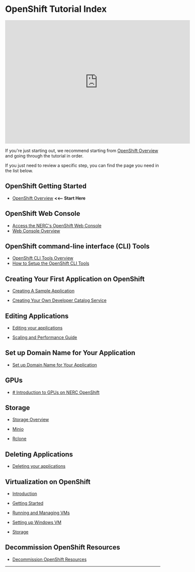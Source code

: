# OpenShift Tutorial Index

<!-- markdownlint-disable -->
<iframe width="600" height="400" src="https://www.youtube.com/embed/Bb2XA7F4hls?si=aqCYKofgDguw7SIN" title="NERC OpenShift Demo" frameborder="0" allow="accelerometer; autoplay; clipboard-write; encrypted-media; gyroscope; picture-in-picture; web-share" referrerpolicy="strict-origin-when-cross-origin" allowfullscreen></iframe>
<!-- markdownlint-enable -->

If you're just starting out, we recommend starting from [OpenShift Overview](get-started/openshift-overview.md)
and going through the tutorial in order.

If you just need to review a specific step, you can find the page you need in
the list below.

## OpenShift Getting Started

- [OpenShift Overview](get-started/openshift-overview.md)
    **<<-- Start Here**

## OpenShift Web Console

- [Access the NERC's OpenShift Web Console](logging-in/access-the-openshift-web-console.md)
- [Web Console Overview](logging-in/web-console-overview.md)

## OpenShift command-line interface (CLI) Tools

- [OpenShift CLI Tools Overview](logging-in/the-openshift-cli.md)
- [How to Setup the OpenShift CLI Tools](logging-in/setup-the-openshift-cli.md)

## Creating Your First Application on OpenShift

- [Creating A Sample Application](applications/creating-a-sample-application.md)

- [Creating Your Own Developer Catalog Service](applications/creating-your-own-developer-catalog-service.md)

## Editing Applications

- [Editing your applications](applications/editing-applications.md)

- [Scaling and Performance Guide](applications/scaling-and-performance-guide.md)

## Set up Domain Name for Your Application

- [Set up Domain Name for Your Application](domain-name-system/domain-name-for-your-application.md)

## GPUs

- [# Introduction to GPUs on NERC OpenShift](gpus/intro-to-gpus-on-nerc-ocp.md)

## Storage

- [Storage Overview](storage/storage-overview.md)

- [Minio](storage/minio.md)

- [Rclone](storage/Rclone.md)

## Deleting Applications

- [Deleting your applications](applications/deleting-applications.md)

## Virtualization on OpenShift

-   [Introduction](virtualization/intro-virtualization-on-openshift.md)

-   [Getting Started](virtualization/getting-started.md)

-   [Running and Managing VMs](virtualization/running-and-managing-vms.md)

-   [Setting up Windows VM](virtualization/windows-vm.md)

-   [Storage](virtualization/storage.md)

## Decommission OpenShift Resources

- [Decommission OpenShift Resources](decommission/decommission-openshift-resources.md)

---
